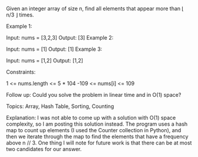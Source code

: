 Given an integer array of size n, find all elements that appear more than ⌊ n/3 ⌋ times.

 

Example 1:

Input: nums = [3,2,3]
Output: [3]
Example 2:

Input: nums = [1]
Output: [1]
Example 3:

Input: nums = [1,2]
Output: [1,2]
 

Constraints:

1 <= nums.length <= 5 * 104
-109 <= nums[i] <= 109
 

Follow up: Could you solve the problem in linear time and in O(1) space?

Topics: Array, Hash Table, Sorting, Counting

Explanation: I was not able to come up with a solution with O(1) space complexity, so I am posting this solution instead. The program uses a hash map to count up elements (I used the Counter collection in Python), and then we iterate through the map to find the elements that have a frequency above n // 3. One thing I will note for future work is that there can be at most two candidates for our answer.